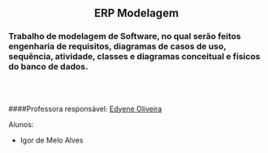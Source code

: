 <h2 align="center">ERP Modelagem</h2>
<h3>Trabalho de modelagem de Software, no qual serão feitos engenharia de requisitos, diagramas de casos de uso, sequência, atividade, classes e diagramas conceitual e físicos do banco de dados.</h3>
<br>
<br>

####Professora responsável: [Edyene Oliveira](https://www.linkedin.com/in/edyene-oliveira-49809727/)

Alunos:
- Igor de Melo Alves

